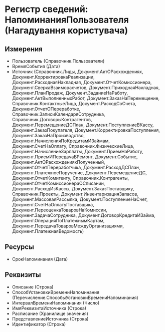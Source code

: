 ﻿# Регистр сведений: НапоминанияПользователя (Нагадування користувача)

## Измерения

- Пользователь (Справочник.Пользователи)
- ВремяСобытия (Дата)
- Источник (Справочник.Лиды, Документ.АктОРасхождениях, Документ.КорректировкаРеализации, Документ.РасходнаяНакладная, Документ.ОтчетКомиссионера, Документ.СверкаВзаиморасчетов, Документ.ПриходнаяНакладная, Документ.ПланПродаж, Документ.ЗаданиеНаРаботу, Документ.АктВыполненныхРабот, Документ.ЗаказНаПеремещение, Справочник.КонтактныеЛица, Документ.РасходСоСчета, Документ.ОтчетОПереработке, Справочник.ЗаписиКалендаряСотрудника, Справочник.ДоговорыКонтрагентов, Документ.ПеремещениеДСПлан, Документ.ПоступлениеВКассу, Документ.ЗаказПокупателя, Документ.КорректировкаПоступления, Документ.ЗаказНаПроизводство, Документ.НачисленияПоКредитамИЗаймам, Документ.СчетНаОплату, Справочник.ФизическиеЛица, Документ.НачислениеЗарплаты, Документ.ПриемНаРаботу, Документ.ПриемИПередачаВРемонт, Документ.Событие, Документ.АктОРасхожденияхПолученный, Документ.ОтчетПереработчика, Документ.РасходДСПлан, Документ.ПлатежноеПоручение, Документ.ПеремещениеДС, Документ.ОтчетКомитенту, Справочник.Контрагенты, Документ.ОтчетКомиссионераОСписании, Документ.РасходИзКассы, Документ.ЗаказПоставщику, Справочник.Проекты, Документ.ИнвентаризацияЗапасов, Документ.МассоваяРассылка, Документ.ПоступлениеНаСчет, Документ.СчетНаОплатуПоставщика, Документ.ПереоценкаТоваровНаКомиссии, Документ.ЗадачаСотрудника, Документ.ДоговорКредитаИЗайма, Документ.ОперацияПоПлатежнымКартам, Документ.ПередачаТоваровМеждуОрганизациями, Документ.ПлатежнаяВедомость)

## Ресурсы

- СрокНапоминания (Дата)

## Реквизиты

- Описание (Строка)
- СпособУстановкиВремениНапоминания (Перечисление.СпособыУстановкиВремениНапоминания)
- ИнтервалВремениНапоминания (Число)
- ИмяРеквизитаИсточника (Строка)
- Расписание (Хранилище значения)
- ПредставлениеИсточника (Строка)
- Идентификатор (Строка)

